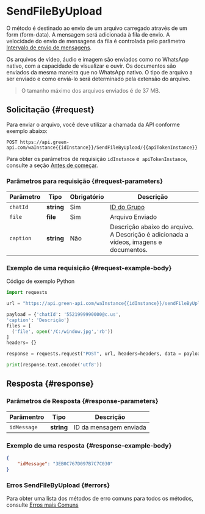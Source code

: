 # SendFileByUpload

O método é destinado ao envio de um arquivo carregado através de um form (form-data).
A mensagem será adicionada à fila de envio. A velocidade do envio de mensagens da fila é controlada pelo parâmetro [Intervalo de envio de mensagens](../send-messages-delay.md).

Os arquivos de vídeo, áudio e imagem são enviados como no WhatsApp nativo, com a capacidade de visualizar e ouvir.
Os documentos são enviados da mesma maneira que no WhatsApp nativo. O tipo de arquivo a ser enviado e como enviá-lo será determinado pela extensão do arquivo.

> O tamanho máximo dos arquivos enviados é de 37 MB.

## Solicitação {#request}

Para enviar o arquivo, você deve utilizar a chamada da API conforme exemplo abaixo:
```
POST https://api.green-api.com/waInstance{{idInstance}}/SendFileByUpload/{{apiTokenInstance}}
```

Para obter os parâmetros de requisição `idInstance` e` apiTokenInstance`, consulte a seção [Antes de começar](../../before-start.md#parameters).

### Parâmetros para requisição {#request-parameters}

Parâmetro | Tipo | Obrigatório | Descrição
----- | ----- | ----- | -----
`chatId` | **string** | Sim | [ID do Grupo](../chat-id.md)
`file` | **file** | Sim | Arquivo Enviado
`caption` | **string** | Não | Descrição abaixo do arquivo. A Descrição é adicionada a vídeos, imagens e documentos.

### Exemplo de uma requisição {#request-example-body}

Código de exemplo Python

```python
import requests

url = "https://api.green-api.com/waInstance{{idInstance}}/sendFileByUpload/{{apiTokenInstance}}"

payload = {'chatId': '5521999990000@c.us',
'caption': 'Descrição'}
files = [
  ('file', open('/C:/window.jpg','rb'))
]
headers= {}

response = requests.request("POST", url, headers=headers, data = payload, files = files)

print(response.text.encode('utf8'))
```

## Resposta {#response}

### Parâmetros de Resposta {#response-parameters}

Parâmentro | Tipo |  Descrição
----- | ----- | ----- 
`idMessage ` | **string** | ID da mensagem enviada

### Exemplo de uma resposta {#response-example-body}

```json
{
    "idMessage": "3EB0C767D097B7C7C030"
}
```

### Erros SendFileByUpload {#errors}

Para obter uma lista dos métodos de erro comuns para todos os métodos, consulte [Erros mais Comuns](../common-errors.md)
